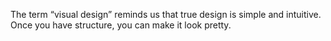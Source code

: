 The term “visual design” reminds us that true design is simple and intuitive. Once you have structure, you can make it look pretty.